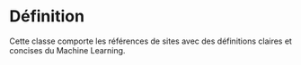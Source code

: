 # Définition

Cette classe comporte les références de sites avec des définitions claires et concises du Machine Learning.



